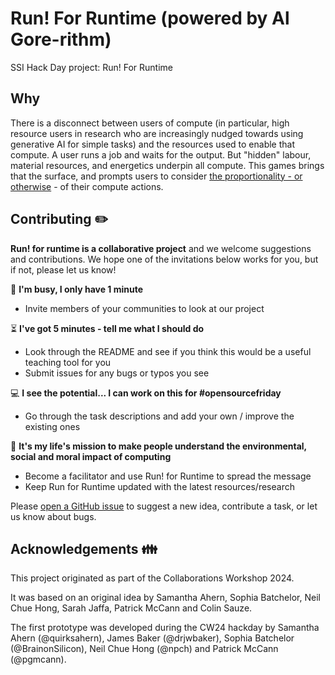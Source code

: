 # Run! For Runtime (powered by Al Gore-rithm)

SSI Hack Day project: Run! For Runtime

## Why

There is a disconnect between users of compute (in particular, high resource users in research who are increasingly nudged towards using generative AI for simple tasks) and the resources used to enable that compute. A user runs a job and waits for the output. But "hidden" labour, material resources, and energetics underpin all compute. This games brings that the surface, and prompts users to consider [the proportionality - or otherwise](https://royalsociety.org/news-resources/projects/digital-technology-and-the-planet/) - of their compute actions.


## Contributing :pencil2:

**Run! for runtime is a collaborative project** and we welcome suggestions and contributions. We hope one of the invitations below works for you, but if not, please let us know!

:running: **I'm busy, I only have 1 minute**
- Invite members of your communities to look at our project

:hourglass_flowing_sand: **I've got 5 minutes - tell me what I should do**
- Look through the README and see if you think this would be a useful teaching tool for you
- Submit issues for any bugs or typos you see

:computer: **I see the potential... I can work on this for #opensourcefriday**
- Go through the task descriptions and add your own / improve the existing ones

:tada: **It's my life's mission to make people understand the environmental, social and moral impact of computing**
- Become a facilitator and use Run! for Runtime to spread the message
- Keep Run for Runtime updated with the latest resources/research

Please [open a GitHub issue](https://github.com/quirksahern/Runtime/issues) to suggest a new idea, contribute a task, or let us know about bugs.


## Acknowledgements :family:

This project originated as part of the Collaborations Workshop 2024.

It was based on an original idea by Samantha Ahern, Sophia Batchelor, Neil Chue Hong, Sarah Jaffa, Patrick McCann and Colin Sauze.

The first prototype was developed during the CW24 hackday by Samantha Ahern (@quirksahern), James Baker (@drjwbaker), Sophia Batchelor (@BrainonSilicon), Neil Chue Hong (@npch) and Patrick McCann (@pgmcann).
